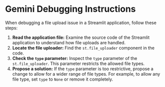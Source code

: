 # Gemini Debugging Instructions

When debugging a file upload issue in a Streamlit application, follow these steps:

1.  **Read the application file:** Examine the source code of the Streamlit application to understand how file uploads are handled.
2.  **Locate the file uploader:** Find the `st.file_uploader` component in the code.
3.  **Check the `type` parameter:** Inspect the `type` parameter of the `st.file_uploader`. This parameter restricts the allowed file types.
4.  **Propose a solution:** If the `type` parameter is too restrictive, propose a change to allow for a wider range of file types. For example, to allow any file type, set `type` to `None` or remove it completely.
